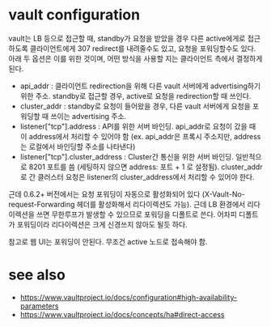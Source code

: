 # vault configuration

vault는 LB 등으로 접근할 때, standby가 요청을 받았을 경우 다른 active에게로 접근하도록 클라이언트에게 307 redirect를 내려줄수도 있고, 요청을 포워딩할수도 있다. 아래 두 옵션은 이를 위한 것이며, 어떤 방식을 사용할 지는 클라이언트 측에서 결정하게 된다.

- api_addr : 클라이언트 redirection을 위해 다른 vault 서버에게 advertising하기 위한 주소. standby로 접근할 경우, active로 요청을 redirection할 때 쓰인다.
- cluster_addr : standby로 요청이 들어왔을 경우, 다른 vault 서버에게 요청을 포워딩할 때 쓰이는 advertising 주소.
- listener["tcp"].address : API를 위한 서버 바인딩. api_addr로 요청이 갔을 때 이 address에서 처리할 수 있어야 함 (ex. api_addr은 프록시 주소지만, address는 로컬에서 바인딩할 주소를 나타낸다)
- listener["tcp"].cluster_address : Cluster간 통신을 위한 서버 바인딩. 일반적으로 8201 포트를 씀 (세팅하지 않으면 address: 포트 + 1 로 설정됨). cluster_addr로 간 클러스터 요청은 listener의 cluster_address에서 처리할 수 있어야 한다.

근데 0.6.2+ 버전에서는 요청 포워딩이 자동으로 활성화되어 있다 (X-Vault-No-request-Forwarding 헤더를 활성화해서 리다이렉션도 가능). 근데 LB 환경에서 리다이렉션을 쓰면 무한루프가 발생할 수 있으므로 포워딩을 디폴트로 쓴다. 어차피 디폴트가 포워딩이라 리다이렉션은 크게 신경쓰지 않아도 될듯 하다.

참고로 웹 UI는 포워딩이 안된다. 무조건 active 노드로 접속해야 함.

# see also
- https://www.vaultproject.io/docs/configuration#high-availability-parameters
- https://www.vaultproject.io/docs/concepts/ha#direct-access
